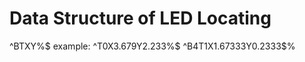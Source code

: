 # Data Structure of LED Locating

^B<Beacon number>T<tag number>X<X value>Y<Y value>%$
example:
^T0X3.679Y2.233%$
^B4T1X1.67333Y0.2333$%
